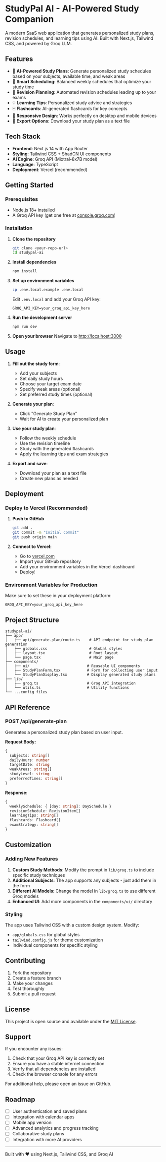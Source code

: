 # StudyPal AI - AI-Powered Study Companion

A modern SaaS web application that generates personalized study plans, revision schedules, and learning tips using AI. Built with Next.js, Tailwind CSS, and powered by Groq LLM.

## Features

- 🧠 **AI-Powered Study Plans**: Generate personalized study schedules based on your subjects, available time, and weak areas
- 📅 **Smart Scheduling**: Balanced weekly schedules that optimize your study time
- 🎯 **Revision Planning**: Automated revision schedules leading up to your exams
- 💡 **Learning Tips**: Personalized study advice and strategies
- 🃏 **Flashcards**: AI-generated flashcards for key concepts
- 📱 **Responsive Design**: Works perfectly on desktop and mobile devices
- 💾 **Export Options**: Download your study plan as a text file

## Tech Stack

- **Frontend**: Next.js 14 with App Router
- **Styling**: Tailwind CSS + ShadCN UI components
- **AI Engine**: Groq API (Mixtral-8x7B model)
- **Language**: TypeScript
- **Deployment**: Vercel (recommended)

## Getting Started

### Prerequisites

- Node.js 18+ installed
- A Groq API key (get one free at [console.groq.com](https://console.groq.com))

### Installation

1. **Clone the repository**
   ```bash
   git clone <your-repo-url>
   cd studypal-ai
   ```

2. **Install dependencies**
   ```bash
   npm install
   ```

3. **Set up environment variables**
   ```bash
   cp .env.local.example .env.local
   ```
   
   Edit `.env.local` and add your Groq API key:
   ```
   GROQ_API_KEY=your_groq_api_key_here
   ```

4. **Run the development server**
   ```bash
   npm run dev
   ```

5. **Open your browser**
   Navigate to [http://localhost:3000](http://localhost:3000)

## Usage

1. **Fill out the study form**:
   - Add your subjects
   - Set daily study hours
   - Choose your target exam date
   - Specify weak areas (optional)
   - Set preferred study times (optional)

2. **Generate your plan**:
   - Click "Generate Study Plan"
   - Wait for AI to create your personalized plan

3. **Use your study plan**:
   - Follow the weekly schedule
   - Use the revision timeline
   - Study with the generated flashcards
   - Apply the learning tips and exam strategies

4. **Export and save**:
   - Download your plan as a text file
   - Create new plans as needed

## Deployment

### Deploy to Vercel (Recommended)

1. **Push to GitHub**
   ```bash
   git add .
   git commit -m "Initial commit"
   git push origin main
   ```

2. **Connect to Vercel**:
   - Go to [vercel.com](https://vercel.com)
   - Import your GitHub repository
   - Add your environment variables in the Vercel dashboard
   - Deploy!

### Environment Variables for Production

Make sure to set these in your deployment platform:

```
GROQ_API_KEY=your_groq_api_key_here
```

## Project Structure

```
studypal-ai/
├── app/
│   ├── api/generate-plan/route.ts    # API endpoint for study plan generation
│   ├── globals.css                   # Global styles
│   ├── layout.tsx                    # Root layout
│   └── page.tsx                      # Main page
├── components/
│   ├── ui/                          # Reusable UI components
│   ├── StudyPlanForm.tsx            # Form for collecting user input
│   └── StudyPlanDisplay.tsx         # Display generated study plans
├── lib/
│   ├── groq.ts                      # Groq API integration
│   └── utils.ts                     # Utility functions
└── ...config files
```

## API Reference

### POST /api/generate-plan

Generates a personalized study plan based on user input.

**Request Body:**
```typescript
{
  subjects: string[]
  dailyHours: number
  targetDate: string
  weakAreas: string[]
  studyLevel: string
  preferredTimes: string[]
}
```

**Response:**
```typescript
{
  weeklySchedule: { [day: string]: DaySchedule }
  revisionSchedule: RevisionItem[]
  learningTips: string[]
  flashcards: Flashcard[]
  examStrategy: string[]
}
```

## Customization

### Adding New Features

1. **Custom Study Methods**: Modify the prompt in `lib/groq.ts` to include specific study techniques
2. **Additional Subjects**: The app supports any subjects - just add them in the form
3. **Different AI Models**: Change the model in `lib/groq.ts` to use different Groq models
4. **Enhanced UI**: Add more components in the `components/ui/` directory

### Styling

The app uses Tailwind CSS with a custom design system. Modify:
- `app/globals.css` for global styles
- `tailwind.config.js` for theme customization
- Individual components for specific styling

## Contributing

1. Fork the repository
2. Create a feature branch
3. Make your changes
4. Test thoroughly
5. Submit a pull request

## License

This project is open source and available under the [MIT License](LICENSE).

## Support

If you encounter any issues:

1. Check that your Groq API key is correctly set
2. Ensure you have a stable internet connection
3. Verify that all dependencies are installed
4. Check the browser console for any errors

For additional help, please open an issue on GitHub.

## Roadmap

- [ ] User authentication and saved plans
- [ ] Integration with calendar apps
- [ ] Mobile app version
- [ ] Advanced analytics and progress tracking
- [ ] Collaborative study plans
- [ ] Integration with more AI providers

---

Built with ❤️ using Next.js, Tailwind CSS, and Groq AI